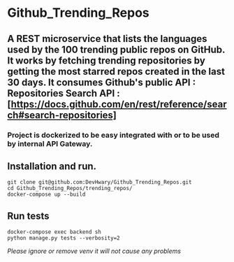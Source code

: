 # Github_Trending_Repos

## A REST microservice that lists the languages used by the 100 trending public repos on GitHub. It works by fetching trending repositories by getting the most starred repos created in the last 30 days. It consumes Github's public API : Repositories Search API : [https://docs.github.com/en/rest/reference/search#search-repositories]


### Project is dockerized to be easy integrated with or to be used by internal API Gateway. 


## Installation and run.
```
git clone git@github.com:DevHwary/Github_Trending_Repos.git
cd Github_Trending_Repos/trending_repos/
docker-compose up --build
```

## Run tests
```
docker-compose exec backend sh
python manage.py tests --verbosity=2
```

*Please ignore or remove venv it will not cause any problems*
